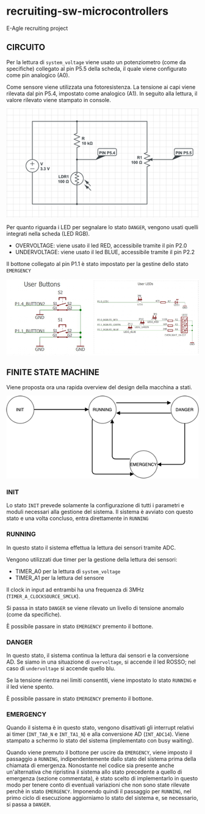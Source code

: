 # recruiting-sw-microcontrollers
E-Agle recruiting project

## CIRCUITO
Per la lettura di `system_voltage` viene usato un potenziometro (come da specifiche) collegato al pin P5.5 della scheda, il quale viene configurato come pin analogico (A0).

Come sensore viene utilizzata una fotoresistenza. La tensione ai capi viene rilevata dal pin P5.4, impostato come analogico (A1). In seguito alla lettura, il valore rilevato viene stampato in console.

![circuito_esterno](img/circuito_esterno.png)

Per quanto riguarda i LED per segnalare lo stato `DANGER`, vengono usati quelli integrati nella scheda (LED RGB).
* OVERVOLTAGE: viene usato il led RED, accessibile tramite il pin P2.0
* UNDERVOLTAGE: viene usato il led BLUE, accessibile tramite il pin P2.2

Il bottone collegato al pin P1.1 è stato impostato per la gestine dello stato `EMERGENCY`

![board_degign](img/board_design.png)

## FINITE STATE MACHINE
Viene proposta ora una rapida overview del design della macchina a stati.

![fsm](img/fsm_design.png)

### INIT
Lo stato `INIT` prevede solamente la configurazione di tutti i parametri e moduli necessari alla gestione del sistema. Il sistema è avviato con questo stato e una volta concluso, entra direttamente in `RUNNING`

### RUNNING
In questo stato il sistema effettua la lettura dei sensori tramite ADC.

Vengono utilizzati due timer per la gestione della lettura dei sensori:
* TIMER_A0 per la lettura di `system_voltage`
* TIMER_A1 per la lettura del sensore

Il clock in input ad entrambi ha una frequenza di 3MHz (`TIMER_A_CLOCKSOURCE_SMCLK`).

Si passa in stato `DANGER` se viene rilevato un livello di tensione anomalo (come da specifiche).

È possibile passare in stato `EMERGENCY` premento il bottone.

### DANGER
In questo stato, il sistema continua la lettura dai sensori e la conversione AD. Se siamo in una situazione di `overvoltage`, si accende il led ROSSO; nel caso di `undervoltage` si accende quello blu.

Se la tensione rientra nei limiti consentiti, viene impostato lo stato `RUNNING` e il led viene spento.

È possibile passare in stato `EMERGENCY` premento il bottone.

### EMERGENCY
Quando il sistema è in questo stato, vengono disattivati gli interrupt relativi ai timer (`INT_TA0_N` e `INT_TA1_N`) e alla conversione AD (`INT_ADC14`). Viene stampato a schermo lo stato del sistema (implementato con busy waiting).

Quando viene premuto il bottone per uscire da `EMERGENCY`, viene imposto il passaggio a `RUNNING`, indipendentemente dallo stato del sistema prima della chiamata di emergenza. Nonostante nel codice sia presente anche un'alternativa che ripristina il sistema allo stato precedente a quello di emergenza (sezione commentata), è stato scelto di implementarlo in questo modo per tenere conto di eventuali variazioni che non sono state rilevate perchè in stato `EMERGENCY`. Imponendo quindi il passaggio per `RUNNING`, nel primo ciclo di esecuzione aggiorniamo lo stato del sistema e, se necessario, si passa a `DANGER`.

